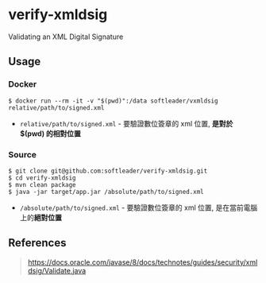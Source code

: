 # verify-xmldsig
Validating an XML Digital Signature

## Usage

### Docker

```
$ docker run --rm -it -v "$(pwd)":/data softleader/vxmldsig relative/path/to/signed.xml
```

- `relative/path/to/signed.xml` -  要驗證數位簽章的 xml 位置, **是對於 $(pwd) 的相對位置**

### Source

```
$ git clone git@github.com:softleader/verify-xmldsig.git
$ cd verify-xmldsig
$ mvn clean package
$ java -jar target/app.jar /absolute/path/to/signed.xml
```

- `/absolute/path/to/signed.xml` - 要驗證數位簽章的 xml 位置, 是在當前電腦上的**絕對位置**

## References

> https://docs.oracle.com/javase/8/docs/technotes/guides/security/xmldsig/Validate.java
